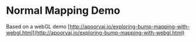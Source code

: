 # Normal Mapping Demo 

Based on a webGL demo [http://apoorvaj.io/exploring-bump-mapping-with-webgl.html](http://apoorvaj.io/exploring-bump-mapping-with-webgl.html)
